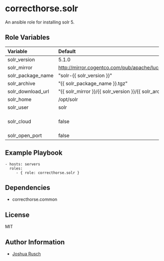 correcthorse.solr
=========

An ansible role for installing solr 5.

Role Variables
--------------

| Variable		| Default							| Notes				|
| :---			| :---								| :---				|
| solr_version		| 5.1.0								|				|
| solr_mirror		| http://mirror.cogentco.com/pub/apache/lucene/solr		|				|
| solr_package_name	| "solr-{{ solr_version }}"					|				|
| solr_archive		| "{{ solr_package_name }}.tgz"					|				|
| solr_download_url	| "{{ solr_mirror }}/{{ solr_version }}/{{ solr_archive }}"	|				|
| solr_home		| /opt/solr	  		     	   			|				|
| solr_user		| solr								|				|
| solr_cloud		| false								| enable cloud mode		|
| solr_open_port	| false								| 	       			|

Example Playbook
----------------

    - hosts: servers
      roles:
         - { role: correcthorse.solr }

Dependencies
------------

- correcthorse.common

License
-------

MIT

Author Information
------------------

* [Joshua Rusch](https://correct.horse/)